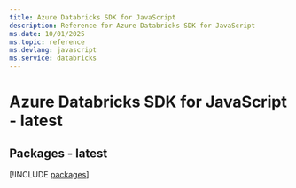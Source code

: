 ```yaml
---
title: Azure Databricks SDK for JavaScript
description: Reference for Azure Databricks SDK for JavaScript
ms.date: 10/01/2025
ms.topic: reference
ms.devlang: javascript
ms.service: databricks
---
```

# Azure Databricks SDK for JavaScript - latest
## Packages - latest
[!INCLUDE [packages](databricks-index.md)]